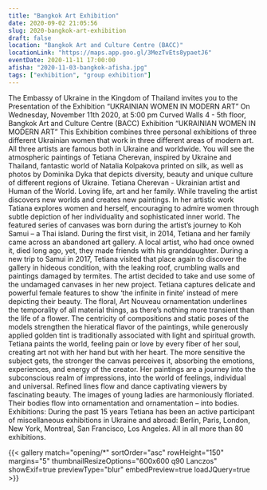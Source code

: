 ```yaml
---
title: "Bangkok Art Exhibition"
date: 2020-09-02 21:05:56
slug: 2020-bangkok-art-exhibition
draft: false
location: "Bangkok Art and Culture Centre (BACC)"
locationLink: "https://maps.app.goo.gl/3MezTvEts8ypaetJ6"
eventDate: 2020-11-11 17:00:00
afisha: "2020-11-03-bangkok-afisha.jpg"
tags: ["exhibition", "group exhibition"]
---
```


The Embassy of Ukraine in the Kingdom of Thailand invites you to the Presentation of the Exhibition “UKRAINIAN WOMEN IN MODERN ART” On Wednesday, November 11th 2020, at 5:00 pm Curved Walls 4 - 5th floor, Bangkok Art and Culture Centre (BACC) Exhibition “UKRAINIAN WOMEN IN MODERN ART” This Exhibition combines three personal exhibitions of three different Ukrainian women that work in three different areas of modern art. All three artists are famous both in Ukraine and worldwide. You will see the atmospheric paintings of Tetiana Cherevan, inspired by Ukraine and Thailand, fantastic world of Natalia Kolpakova printed on silk, as well as photos by Dominika Dyka that depicts diversity, beauty and unique culture of different regions of Ukraine. Tetiana Cherevan - Ukrainian artist and Human of the World. Loving life, art and her family. While traveling the artist discovers new worlds and creates new paintings. In hеr artistic work Tatiana explores women and herself, encouraging to admire women through subtle depiction of her individuality and sophisticated inner world. The featured series of canvases was born during the artist’s journey to Koh Samui – a Thai island. During the first visit, in 2014, Tetiana and her family came across an abandoned art gallery. A local artist, who had once owned it, died long ago, yet, they made friends with his granddaughter. During a new trip to Samui in 2017, Tetiana visited that place again to discover the gallery in hideous condition, with the leaking roof, crumbling walls and paintings damaged by termites. The artist decided to take and use some of the undamaged canvases in her new project. Tetiana captures delicate and powerful female features to show ‘the infinite in finite’ instead of mere depicting their beauty. The floral, Art Nouveau ornamentation underlines the temporality of all material things, as there’s nothing more transient than the life of a flower. The centricity of compositions and static poses of the models strengthen the hieratical flavor of the paintings, while generously applied golden tint is traditionally associated with light and spiritual growth. Tetiana paints the world, feeling pain or love by every fiber of her soul, creating art not with her hand but with her heart. The more sensitive the subject gets, the stronger the canvas perceives it, absorbing the emotions, experiences, and energy of the creator. Her paintings are a journey into the subconscious realm of impressions, into the world of feelings, individual and universal. Refined lines flow and dance captivating viewers by fascinating beauty. The images of young ladies are harmoniously floriated. Their bodies flow into ornamentation and ornamentation – into bodies. Exhibitions: During the past 15 years Tetiana has been an active participant of miscellaneous exhibitions in Ukraine and abroad: Berlin, Paris, London, New York, Montreal, San Francisco, Los Angeles. All in all more than 80 exhibitions.

{{< gallery match="opening/*" sortOrder="asc" rowHeight="150" margins="5" thumbnailResizeOptions="600x600 q90 Lanczos" showExif=true previewType="blur" embedPreview=true loadJQuery=true >}}
